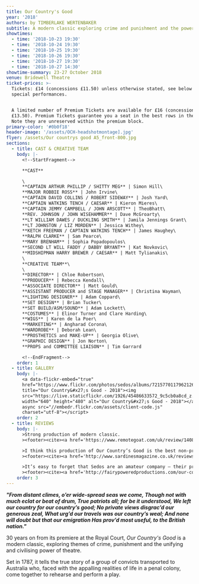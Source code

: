 ```yaml
---
title: Our Country's Good
year: '2018'
authors: by TIMBERLAKE WERTENBAKER
subtitle: A modern classic exploring crime and punishment and the power of theatre
showtimes:
  - time: '2018-10-23 19:30'
  - time: '2018-10-24 19:30'
  - time: '2018-10-25 19:30'
  - time: '2018-10-26 19:30'
  - time: '2018-10-27 19:30'
  - time: '2018-10-27 14:30'
showtime-summary: 23-27 October 2018
venue: Bridewell Theatre
ticket-prices: >-
  Tickets: £14 (concessions £11.50) unless otherwise stated, see below for
  special performances.


  A limited number of Premium Tickets are available for £16 (concessions
  £13.50). Premium Tickets guarantee you a seat in the best rows in the house.
  Note they are unreserved within the premium block.
primary-color: '#0b0f18'
header-image: '/assets/OCH-headshotmontage].jpg'
flyer: /assets/Our countrys good A5_front-800.jpg
sections:
  - title: CAST & CREATIVE TEAM
    body: |-
      <!--StartFragment-->

      **CAST**

      \
      **CAPTAIN ARTHUR PHILLIP / SHITTY MEG** | Simon Hill\
      **MAJOR ROBBIE ROSS** | John Irvine\
      **CAPTAIN DAVID COLLINS / ROBERT SIDEWAY** | Josh Yard\
      **CAPTAIN WATKINS TENCH / CAESAR** | Kieron Mieres\
      **CAPTAIN JEMMY CAMPBELL / JOHN ARSCOTT** | TheoBhatt\
      **REV. JOHNSON / JOHN WISEHAMMER** | Dave McGroarty\
      **LT WILLIAM DAWES / DUCKLING SMITH** | Jamila Jennings Grant\
      **LT JOHNSTON / LIZ MORDEN** | Jessica Withey\
      **KETCH FREEMAN / CAPTAIN WATKINS TENCH** | James Haughey\
      **RALPH CLARKE** | Sam Pearce\
      **MARY BRENHAM** | Sophia Popadopoulos\
      **SECOND LT WILL FADDY / DABBY BRYANT** | Kat Novkovic\
      **MIDSHIPMAN HARRY BREWER / CAESAR** | Matt Tylianakis\
      \
      **CREATIVE TEAM**\
      \
      **DIRECTOR** | Chloe Robertson\
      **PRODUCER** | Rebecca Kendall\
      **ASSOCIATE DIRECTOR** | Matt Gould\
      **ASSISTANT PRODUCER and STAGE MANAGER** | Christina Wayman\
      **LIGHTING DESIGNER** | Adam Coppard\
      **SET DESIGN** | Brian Tucker\
      **SET BUILD/ASM/SOUND** | Adam Lockett\
      **COSTUMES** | Elinor Turner and Clare Harding\
      **WIGS** | Karen de la Poer\
      **MARKETING** | Angharad Corona\
      **WARDROBE** | Deborah Lean\
      **PROSTHETICS and MAKE-UP** | Georgia Olive\
      **GRAPHIC DESIGN** | Jon Norton\
      **PROPS and COMMITTEE LIAISON** | Tim Garrard

      <!--EndFragment-->
    order: 1
  - title: GALLERY
    body: |-
      <a data-flickr-embed="true"
      href="https://www.flickr.com/photos/sedos/albums/72157701179621261"
      title="Our Country&#x27;s Good - 2018"><img
      src="https://live.staticflickr.com/1926/45486633572_9c5cb0a8cd_z.jpg"
      width="640" height="480" alt="Our Country&#x27;s Good - 2018"></a><script
      async src="//embedr.flickr.com/assets/client-code.js"
      charset="utf-8"></script>
    order: 2
  - title: REVIEWS
    body: |-
      >Strong production of modern classic.
      ><footer><cite><a href='https://www.remotegoat.com/uk/review/14089/strong-production-of-modern-classic/'>Our Country’s Good, 2018, Remote Goat</a></cite></footer>

      >I think this production of Our Country’s Good is the best non-professional 'straight' play (musicals are a different animal) I have ever seen. Of course that’s partly down to the strength of Wertenbaker’s timeless, topical, funny, poignant, horrifying text. But it’s also a huge credit to the talented Sedos cast and their director, Chloe Robertson.
      ><footer><cite><a href='http://www.sardinesmagazine.co.uk/reviews/review.php?REVIEW-Sedos-Our+Countrys+Good&reviewsID=3362'>Our Country’s Good, 2018, Sardines</a></cite></footer>

      >It’s easy to forget that Sedos are an amateur company – their production values and talented casts are always of such a high standard. Sedos’s production of Our Country’s Good, 30 years on from it’s Royal Court premiere, is another stunning success.
      ><footer><cite><a href='http://fairypoweredproductions.com/our-countrys-good-review-3/?fbclid=IwAR21VRGOfvlcyQ5Aq7qHEEFm3KIJyrBUDoIn7rcO6NHpvFJVbR127yyA6jw'>Our Country’s Good, 2018, Fairy Powered Productions</a></cite></footer>
    order: 3
---
```

***"From distant climes, o’er wide-spread seas we come, Though not with much eclat or beat of drum,
True patriots all; for be it understood,
We left our country for our country’s good;
No private views disgrac’d our generous zeal,
What urg’d our travels was our country’s weal;
And none will doubt but that our emigration
Has prov’d most useful, to the British nation."***

30 years on from its premiere at the Royal Court, *Our Country's Good* is a modern classic, exploring themes of crime, punishment and the unifying and civilising power of theatre.

Set in 1787, it tells the true story of a group of convicts transported to Australia who, faced with the appalling realities of life in a penal colony, come together to rehearse and perform a play.

